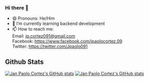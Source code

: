 ### Hi there 👋

<!--
**Jpaolo09/Jpaolo09** is a ✨ _special_ ✨ repository because its `README.md` (this file) appears on your GitHub profile.

Here are some ideas to get you started:

- 🔭 I’m currently working on ...
- 🌱 I’m currently learning ...
- 👯 I’m looking to collaborate on ...
- 🤔 I’m looking for help with ...
- 💬 Ask me about ...
- 📫 How to reach me: ...
- 😄 Pronouns: ...
- ⚡ Fun fact: ...
-->

- 😄 Pronouns: He/Him
- 🌱 I’m currently learning backend development
- 📫 How to reach me:  
     Email: jp.cortez091@gmail.com  
     Facebook: https://www.facebook.com/jpaolocortez.09  
     Twitter: https://twitter.com/Jpaolo091
     
## Github Stats  
[![Jan Paolo Cortez's GitHub stats](https://github-readme-stats.vercel.app/api?username=Jpaolo09&count_private=true&theme=tokyonight&hide_border=true)](https://github.com/Jpaolo09/github-readme-stats)
[![Jan Paolo Cortez's GitHub stats](https://github-readme-stats.vercel.app/api/top-langs/?username=Jpaolo09&theme=tokyonight)](https://github.com/Jpaolo09/github-readme-stats)
